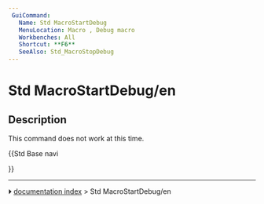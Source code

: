 ```yaml
---
 GuiCommand:
   Name: Std MacroStartDebug
   MenuLocation: Macro , Debug macro
   Workbenches: All
   Shortcut: **F6**
   SeeAlso: Std_MacroStopDebug
---
```


# Std MacroStartDebug/en

## Description

This command does not work at this time.





{{Std Base navi

}}



---
⏵ [documentation index](../README.md) > Std MacroStartDebug/en
